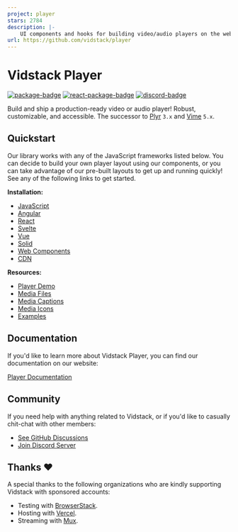 ```yaml
---
project: player
stars: 2784
description: |-
    UI components and hooks for building video/audio players on the web. Robust, customizable, and accessible. Modern alternative to JW Player and Video.js.
url: https://github.com/vidstack/player
---
```


# Vidstack Player

[![package-badge]][package]
[![react-package-badge]][react-package]
[![discord-badge]][discord]

Build and ship a production-ready video or audio player! Robust, customizable, and accessible. The
successor to [Plyr][plyr] `3.x` and [Vime][vime] `5.x`.

## Quickstart

Our library works with any of the JavaScript frameworks listed below. You can decide to
build your own player layout using our components, or you can take advantage of our pre-built
layouts to get up and running quickly! See any of the following links to get started.

**Installation:**

- [JavaScript](https://www.vidstack.io/docs/player/getting-started/installation/javascript)
- [Angular](https://www.vidstack.io/docs/player/getting-started/installation/angular)
- [React](https://www.vidstack.io/docs/player/getting-started/installation/react)
- [Svelte](https://www.vidstack.io/docs/player/getting-started/installation/svelte)
- [Vue](https://www.vidstack.io/docs/player/getting-started/installation/vue)
- [Solid](https://www.vidstack.io/docs/player/getting-started/installation/solid)
- [Web Components](https://www.vidstack.io/docs/player/getting-started/installation/web-components)
- [CDN](https://www.vidstack.io/docs/player/getting-started/installation/cdn)

**Resources:**

- [Player Demo](https://www.vidstack.io/player/demo)
- [Media Files](https://github.com/vidstack/media-files)
- [Media Captions](https://github.com/vidstack/media-captions)
- [Media Icons](https://www.vidstack.io/media-icons)
- [Examples](https://github.com/vidstack/examples)

## Documentation

If you'd like to learn more about Vidstack Player, you can find our documentation on our website:

[Player Documentation][docs-player]

## Community

If you need help with anything related to Vidstack, or if you'd like to casually chit-chat with
other members:

- [See GitHub Discussions][discussions]
- [Join Discord Server][discord]

## Thanks ❤️

A special thanks to the following organizations who are kindly supporting Vidstack with sponsored
accounts:

- Testing with [BrowserStack](https://www.browserstack.com).
- Hosting with [Vercel](https://vercel.com).
- Streaming with [Mux](https://www.mux.com).

[vime]: https://github.com/vime-js/vime
[plyr]: https://github.com/sampotts/plyr
[docs-player]: https://www.vidstack.io/docs/player
[package]: https://www.npmjs.com/package/vidstack
[package-badge]: https://img.shields.io/npm/v/vidstack/next?style=flat-square&label=vidstack@next
[react-package]: https://www.npmjs.com/package/@vidstack/react
[react-package-badge]: https://img.shields.io/npm/v/@vidstack/react/next?style=flat-square&label=@vidstack/react@next
[discord]: https://discord.gg/QAjfh2gZE4
[discord-badge]: https://img.shields.io/discord/742612686679965696?color=%235865F2&label=%20&logo=discord&logoColor=white&style=flat-square
[discussions]: https://github.com/vidstack/player/discussions

